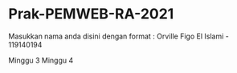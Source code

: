 # Prak-PEMWEB-RA-2021

Masukkan nama anda disini dengan format :
Orville Figo El Islami - 119140194

Minggu 3
Minggu 4
